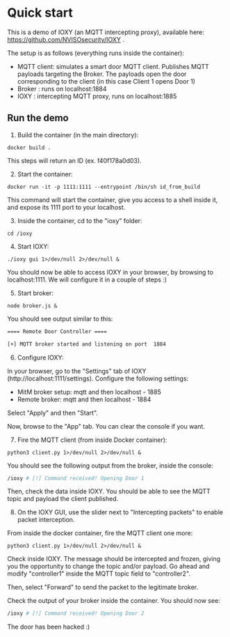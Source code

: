# Quick start

This is a demo of IOXY (an MQTT intercepting proxy), available here: https://github.com/NVISOsecurity/IOXY . 

The setup is as follows (everything runs inside the container): 
  * MQTT client: simulates a smart door MQTT client. Publishes MQTT payloads targeting the Broker. The payloads open the door corresponding to the client (in this case Client 1 opens Door 1)
  * Broker : runs on localhost:1884
  * IOXY : intercepting MQTT proxy, runs on localhost:1885

## Run the demo

 1) Build the container (in the main directory):

`docker build .`

This steps will return an ID (ex. f40f178a0d03).

 2) Start the container: 

`docker run -it -p 1111:1111 --entrypoint /bin/sh id_from_build`

This command will start the container, give you access to a shell inside it, and expose its 1111 port to your localhost.

 3) Inside the container, cd to the "ioxy" folder:

`cd /ioxy`

 4) Start IOXY:

`./ioxy gui 1>/dev/null 2>/dev/null &`

You should now be able to access IOXY in your browser, by browsing to localhost:1111. We will configure it in a couple of steps :)

 5) Start broker:

`node broker.js &`

You should see output similar to this: 

```bash
==== Remote Door Controller ====

[+] MQTT broker started and listening on port  1884
```

 6) Configure IOXY: 

In your browser, go to the "Settings" tab of IOXY (http://localhost:1111/settings). Configure the following settings: 

* MitM broker setup: mqtt and then localhost - 1885
* Remote broker: mqtt and then localhost - 1884 

Select "Apply" and then "Start". 

Now, browse to the "App" tab. You can clear the console if you want.

 7) Fire the MQTT client (from inside Docker container): 

`python3 client.py 1>/dev/null 2>/dev/null &`

You should see the following output from the broker, inside the console: 

```bash
/ioxy # [!] Command received! Opening Door 1

```

Then, check the data inside IOXY. You should be able to see the MQTT topic and payload the client published. 

 8) On the IOXY GUI, use the slider next to "Intercepting packets" to enable packet interception. 

From inside the docker container, fire the MQTT client one more: 

`python3 client.py 1>/dev/null 2>/dev/null &`

Check inside IOXY. The message should be intercepted and frozen, giving you the opportunity to change the topic and/or payload. Go ahead and modify "controller1" inside the MQTT topic field to "controller2". 

Then, select "Forward" to send the packet to the legitimate broker. 

Check the output of your broker inside the container. You should now see: 

```bash
/ioxy # [!] Command received! Opening Door 2
```

The door has been hacked :)
